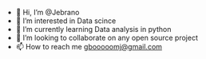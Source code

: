- 👋 Hi, I’m @Jebrano
- 👀 I’m interested in Data scince
- 🌱 I’m currently learning Data analysis in python
- 💞️ I’m looking to collaborate on any open source project
- 📫 How to reach me gbooooomj@gmail.com

<!---
Jebrano/Jebrano is a ✨ special ✨ repository because its `README.md` (this file) appears on your GitHub profile.
You can click the Preview link to take a look at your changes.
--->
